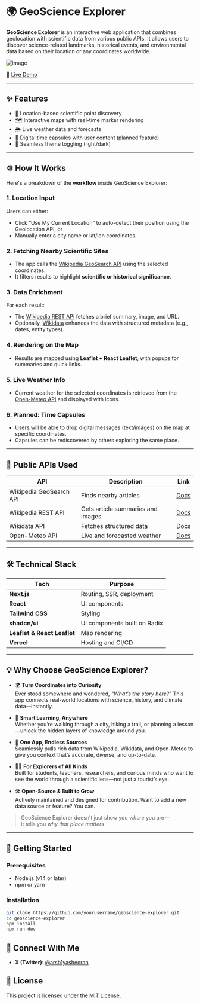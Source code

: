 # 🌍 GeoScience Explorer

**GeoScience Explorer** is an interactive web application that combines geolocation with scientific data from various public APIs. It allows users to discover science-related landmarks, historical events, and environmental data based on their location or any coordinates worldwide.

![image](https://github.com/user-attachments/assets/7bef4e99-12a2-4444-91d2-1d4b65db7a4b)


🔗 [Live Demo](https://geo-science-explorer.vercel.app/)


---

## ✨ Features

- 📍 Location-based scientific point discovery  
- 🗺️ Interactive maps with real-time marker rendering  
- 🌦️ Live weather data and forecasts  
- 🎒 Digital time capsules with user content (planned feature)  
- 🔄 Seamless theme toggling (light/dark)

---

## ⚙️ How It Works

Here's a breakdown of the **workflow** inside GeoScience Explorer:

### 1. **Location Input**  
Users can either:  
- Click “Use My Current Location” to auto-detect their position using the Geolocation API, or  
- Manually enter a city name or lat/lon coordinates.

### 2. **Fetching Nearby Scientific Sites**  
- The app calls the [Wikipedia GeoSearch API](https://www.mediawiki.org/wiki/API:Geosearch) using the selected coordinates.  
- It filters results to highlight **scientific or historical significance**.

### 3. **Data Enrichment**  
For each result:  
- The [Wikipedia REST API](https://en.wikipedia.org/api/rest_v1/) fetches a brief summary, image, and URL.  
- Optionally, [Wikidata](https://www.wikidata.org/wiki/Wikidata:Data_access) enhances the data with structured metadata (e.g., dates, entity types).

### 4. **Rendering on the Map**  
- Results are mapped using **Leaflet + React Leaflet**, with popups for summaries and quick links.

### 5. **Live Weather Info**  
- Current weather for the selected coordinates is retrieved from the [Open-Meteo API](https://open-meteo.com/) and displayed with icons.

### 6. **Planned: Time Capsules**  
- Users will be able to drop digital messages (text/images) on the map at specific coordinates.  
- Capsules can be rediscovered by others exploring the same place.

---

## 🔌 Public APIs Used

| API | Description | Link |
|-----|-------------|------|
| Wikipedia GeoSearch API | Finds nearby articles | [Docs](https://www.mediawiki.org/wiki/API:Geosearch) |
| Wikipedia REST API | Gets article summaries and images | [Docs](https://en.wikipedia.org/api/rest_v1/) |
| Wikidata API | Fetches structured data | [Docs](https://www.wikidata.org/wiki/Wikidata:Data_access) |
| Open-Meteo API | Live and forecasted weather | [Docs](https://open-meteo.com/) |

---

## 🛠️ Technical Stack

| Tech | Purpose |
|------|---------|
| **Next.js** | Routing, SSR, deployment |
| **React** | UI components |
| **Tailwind CSS** | Styling |
| **shadcn/ui** | UI components built on Radix |
| **Leaflet & React Leaflet** | Map rendering |
| **Vercel** | Hosting and CI/CD |

---

## 💡 Why Choose GeoScience Explorer?

- 🌍 **Turn Coordinates into Curiosity**  
  Ever stood somewhere and wondered, *“What’s the story here?”* This app connects real-world locations with science, history, and climate data—instantly.

- 🧠 **Smart Learning, Anywhere**  
  Whether you’re walking through a city, hiking a trail, or planning a lesson—unlock the hidden layers of knowledge around you.

- 🔗 **One App, Endless Sources**  
  Seamlessly pulls rich data from Wikipedia, Wikidata, and Open-Meteo to give you context that’s accurate, diverse, and up-to-date.

- 👨‍🏫 **For Explorers of All Kinds**  
  Built for students, teachers, researchers, and curious minds who want to see the world through a scientific lens—not just a tourist’s eye.

- 🛠 **Open-Source & Built to Grow**  
  Actively maintained and designed for contribution. Want to add a new data source or feature? You can.

> GeoScience Explorer doesn’t just show you *where* you are—  
> it tells you *why that place matters*.

---

## 🚀 Getting Started

### Prerequisites

- Node.js (v14 or later)
- npm or yarn

### Installation

```bash
git clone https://github.com/yourusername/geoscience-explorer.git
cd geoscience-explorer
npm install
npm run dev
```

## 📢 Connect With Me

- **X (Twitter)**: [@arsh1yasheoran](https://twitter.com/arsh1yasheoran)


## 📄 License

This project is licensed under the [MIT License](LICENSE).
